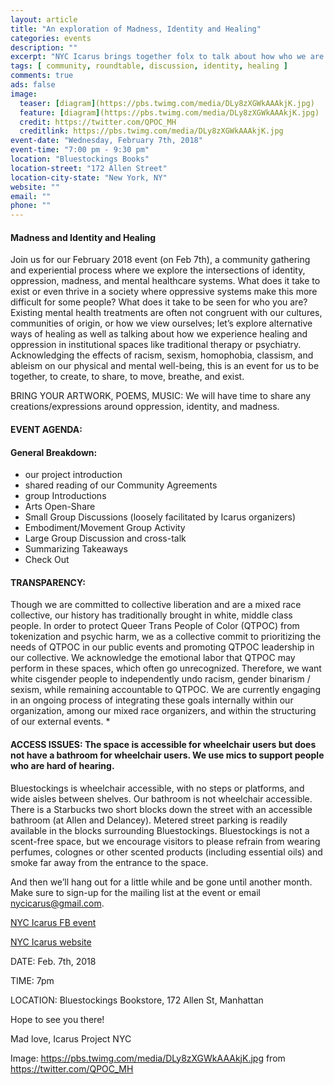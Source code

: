 ```yaml
---
layout: article
title: "An exploration of Madness, Identity and Healing"
categories: events
description: ""
excerpt: "NYC Icarus brings together folx to talk about how who we are effects how we heal"
tags: [ community, roundtable, discussion, identity, healing ]
comments: true
ads: false
image:
  teaser: [diagram](https://pbs.twimg.com/media/DLy8zXGWkAAAkjK.jpg)
  feature: [diagram](https://pbs.twimg.com/media/DLy8zXGWkAAAkjK.jpg)
  credit: https://twitter.com/QPOC_MH
  creditlink: https://pbs.twimg.com/media/DLy8zXGWkAAAkjK.jpg
event-date: "Wednesday, February 7th, 2018"
event-time: "7:00 pm - 9:30 pm"
location: "Bluestockings Books"
location-street: "172 Allen Street"
location-city-state: "New York, NY"
website: ""
email: ""
phone: ""
---
```


#### Madness and Identity and Healing

Join us for our February 2018 event (on Feb 7th), a community gathering and experiential process where we explore the intersections of identity, oppression, madness, and mental healthcare systems. What does it take to exist or even thrive in a society where oppressive systems make this more difficult for some people? What does it take to be seen for who you are? Existing mental health treatments are often not congruent with our cultures, communities of origin, or how we view ourselves; let’s explore alternative ways of healing as well as talking about how we experience healing and oppression in institutional spaces like traditional therapy or psychiatry. Acknowledging the effects of racism, sexism, homophobia, classism, and ableism on our physical and mental well-being, this is an event for us to be together, to create, to share, to move, breathe, and exist.

BRING YOUR ARTWORK, POEMS, MUSIC: We will have time to share any creations/expressions around oppression, identity, and madness.

#### EVENT AGENDA:

#### General Breakdown:

* our project introduction 
* shared reading of our Community Agreements
* group Introductions
* Arts Open-Share
* Small Group Discussions (loosely facilitated by Icarus organizers)
* Embodiment/Movement Group Activity
* Large Group Discussion and cross-talk
* Summarizing Takeaways
* Check Out

#### TRANSPARENCY:
Though we are committed to collective liberation and are a mixed race collective, our history has traditionally brought in white, middle class people. In order to protect Queer Trans People of Color (QTPOC) from tokenization and psychic harm, we as a collective commit to prioritizing the needs of QTPOC in our public events and promoting QTPOC leadership in our collective. We acknowledge the emotional labor that QTPOC may perform in these spaces, which often go unrecognized. Therefore, we want white cisgender people to independently undo racism, gender binarism / sexism, while remaining accountable to QTPOC. We are currently engaging in an ongoing process of integrating these goals internally within our
organization, among our mixed race organizers, and within the structuring of our external events. *

#### ACCESS ISSUES: The space is accessible for wheelchair users but does not have a bathroom for wheelchair users. We use mics to support people who are hard of hearing.

Bluestockings is wheelchair accessible, with no steps or platforms, and wide aisles between shelves. Our bathroom is not wheelchair accessible. There is a Starbucks two short blocks down the street with an accessible bathroom (at Allen and Delancey). Metered street parking is readily available in the blocks surrounding Bluestockings. Bluestockings is not a scent-free space, but we encourage visitors to please refrain from wearing perfumes, colognes or other scented products (including essential oils) and smoke far away from the entrance to the space.

And then we’ll hang out for a little while and be gone until another month.
Make sure to sign-up for the mailing list at the event or email nycicarus@gmail.com.

[NYC Icarus FB event](https://www.facebook.com/events/1443967645726086/)

[NYC Icarus website](http://nycicarus.org/events/madness-identity-healing/)

DATE: Feb. 7th, 2018

TIME: 7pm

LOCATION: Bluestockings Bookstore, 172 Allen St, Manhattan

Hope to see you there!

Mad love,
Icarus Project NYC

Image: https://pbs.twimg.com/media/DLy8zXGWkAAAkjK.jpg
from https://twitter.com/QPOC_MH
